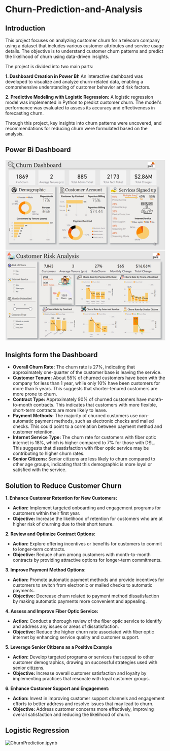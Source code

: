 # Churn-Prediction-and-Analysis

## Introduction
This project focuses on analyzing customer churn for a telecom company using a dataset that includes various customer attributes and service usage details. The objective is to understand customer churn patterns and predict the likelihood of churn using data-driven insights.

The project is divided into two main parts:

  **1. Dashboard Creation in Power BI:** An interactive dashboard was developed to visualize and analyze churn-related data, enabling a comprehensive understanding of customer behavior and risk factors.

  **2. Predictive Modeling with Logistic Regression:** A logistic regression model was implemented in Python to predict customer churn. The model's performance was evaluated to assess its accuracy and effectiveness in forecasting churn.

Through this project, key insights into churn patterns were uncovered, and recommendations for reducing churn were formulated based on the analysis.

## Power Bi Dashboard

![Churn Prediction and Analysis](https://github.com/jasonnhat/Churn-Prediction-and-Analysis/blob/main/churn%20dashboard.jpeg)
![Churn Prediction and Analysis](https://github.com/jasonnhat/Churn-Prediction-and-Analysis/blob/main/customer%20risk%20analysis.jpeg)

## Insights form the Dashboard
- **Overall Churn Rate:** The churn rate is 27%, indicating that approximately one-quarter of the customer base is leaving the service.
- **Customer Tenure:** About 55% of churned customers have been with the company for less than 1 year, while only 10% have been customers for more than 5 years. This suggests that shorter-tenured customers are more prone to churn.
- **Contract Type:** Approximately 90% of churned customers have month-to-month contracts. This indicates that customers with more flexible, short-term contracts are more likely to leave.
- **Payment Methods:** The majority of churned customers use non-automatic payment methods, such as electronic checks and mailed checks. This could point to a correlation between payment method and customer retention.
- **Internet Service Type:** The churn rate for customers with fiber optic internet is 18%, which is higher compared to 7% for those with DSL. This suggests that dissatisfaction with fiber optic service may be contributing to higher churn rates.
- **Senior Citizens:** Senior citizens are less likely to churn compared to other age groups, indicating that this demographic is more loyal or satisfied with the service.

## Solution to Reduce Customer Churn
**1. Enhance Customer Retention for New Customers:**
- **Action:** Implement targeted onboarding and engagement programs for customers within their first year.
- **Objective:** Increase the likelihood of retention for customers who are at higher risk of churning due to their short tenure.

**2. Review and Optimize Contract Options:**
- **Action:** Explore offering incentives or benefits for customers to commit to longer-term contracts.
- **Objective:** Reduce churn among customers with month-to-month contracts by providing attractive options for longer-term commitments.

**3. Improve Payment Method Options:**
- **Action:** Promote automatic payment methods and provide incentives for customers to switch from electronic or mailed checks to automatic payments.
- **Objective:** Decrease churn related to payment method dissatisfaction by making automatic payments more convenient and appealing.

**4. Assess and Improve Fiber Optic Service:**
- **Action:** Conduct a thorough review of the fiber optic service to identify and address any issues or areas of dissatisfaction.
- **Objective:** Reduce the higher churn rate associated with fiber optic internet by enhancing service quality and customer support.

**5. Leverage Senior Citizens as a Positive Example**
- **Action:** Develop targeted programs or services that appeal to other customer demographics, drawing on successful strategies used with senior citizens.
- **Objective:** Increase overall customer satisfaction and loyalty by implementing practices that resonate with loyal customer groups.

**6. Enhance Customer Support and Engagement:**
- **Action:** Invest in improving customer support channels and engagement efforts to better address and resolve issues that may lead to churn.
- **Objective:** Address customer concerns more effectively, improving overall satisfaction and reducing the likelihood of churn.

## Logistic Regression
![`ChurnPrediction.ipynb`](https://github.com/jasonnhat/Churn-Prediction-and-Analysis/blob/main/ChurnPrediction.ipynb)
